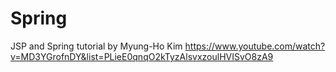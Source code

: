# Spring

JSP and Spring tutorial by Myung-Ho Kim
https://www.youtube.com/watch?v=MD3YGrofnDY&list=PLieE0qnqO2kTyzAlsvxzoulHVISvO8zA9

